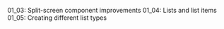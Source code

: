 01_03: Split-screen component improvements
01_04: Lists and list items
01_05: Creating different list types
